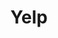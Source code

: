 ---
title: Yelp
link: http://www.yelp.com/styleguide
status: recommended
image: yelp.jpg
tags:
 - frontend
 - patterns
---